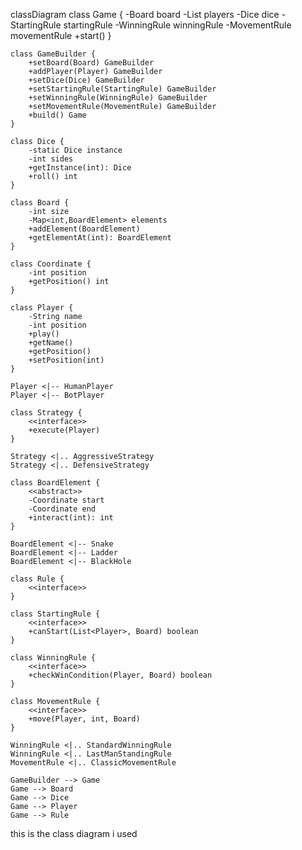 classDiagram
    class Game {
        -Board board
        -List<Player> players
        -Dice dice
        -StartingRule startingRule
        -WinningRule winningRule
        -MovementRule movementRule
        +start()
    }

    class GameBuilder {
        +setBoard(Board) GameBuilder
        +addPlayer(Player) GameBuilder
        +setDice(Dice) GameBuilder
        +setStartingRule(StartingRule) GameBuilder
        +setWinningRule(WinningRule) GameBuilder
        +setMovementRule(MovementRule) GameBuilder
        +build() Game
    }

    class Dice {
        -static Dice instance
        -int sides
        +getInstance(int): Dice
        +roll() int
    }

    class Board {
        -int size
        -Map<int,BoardElement> elements
        +addElement(BoardElement)
        +getElementAt(int): BoardElement
    }

    class Coordinate {
        -int position
        +getPosition() int
    }

    class Player {
        -String name
        -int position
        +play()
        +getName()
        +getPosition()
        +setPosition(int)
    }

    Player <|-- HumanPlayer
    Player <|-- BotPlayer

    class Strategy {
        <<interface>>
        +execute(Player)
    }

    Strategy <|.. AggressiveStrategy
    Strategy <|.. DefensiveStrategy

    class BoardElement {
        <<abstract>>
        -Coordinate start
        -Coordinate end
        +interact(int): int
    }

    BoardElement <|-- Snake
    BoardElement <|-- Ladder
    BoardElement <|-- BlackHole

    class Rule {
        <<interface>>
    }

    class StartingRule {
        <<interface>>
        +canStart(List<Player>, Board) boolean
    }

    class WinningRule {
        <<interface>>
        +checkWinCondition(Player, Board) boolean
    }

    class MovementRule {
        <<interface>>
        +move(Player, int, Board)
    }

    WinningRule <|.. StandardWinningRule
    WinningRule <|.. LastManStandingRule
    MovementRule <|.. ClassicMovementRule

    GameBuilder --> Game
    Game --> Board
    Game --> Dice
    Game --> Player
    Game --> Rule


this is the class diagram i used